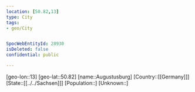 ```yaml
---
location: [50.82,13]
type: City
tags:
- geo/City


SpocWebEntityId: 28930
isDeleted: false
confidential: public

---
```

[geo-lon::13]
[geo-lat::50.82]
[name::Augustusburg]
[Country::[[Germany]]]
[State::[[../../Sachsen]]]
[Population::]
[Unknown::]

